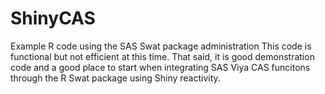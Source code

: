 # ShinyCAS
Example R code using the SAS Swat package administration
This code is functional but not efficient at this time. That said, it is good demonstration code and a good place to start when integrating SAS Viya CAS funcitons through the R Swat package using Shiny reactivity.
